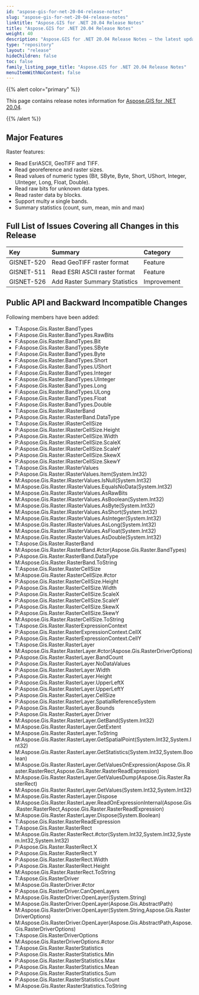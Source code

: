 ```yaml
---
id: "aspose-gis-for-net-20-04-release-notes"
slug: "aspose-gis-for-net-20-04-release-notes"
linktitle: "Aspose.GIS for .NET 20.04 Release Notes"
title: "Aspose.GIS for .NET 20.04 Release Notes"
weight: 40
description: "Aspose.GIS for .NET 20.04 Release Notes – the latest updates and fixes."
type: "repository"
layout: "release"
hideChildren: false
toc: false
family_listing_page_title: "Aspose.GIS for .NET 20.04 Release Notes"
menuItemWithNoContent: false
---
```


{{% alert color="primary" %}} 

This page contains release notes information for [Aspose.GIS for .NET 20.04](https://www.nuget.org/packages/Aspose.GIS/20.4.0).

{{% /alert %}} 
## **Major Features**
Raster features:

- Read EsriASCII, GeoTIFF and TIFF.
- Read georeference and raster sizes.
- Read values of numeric types (Bit, SByte, Byte, Short, UShort, Integer, UInteger, Long, Float, Double).
- Read raw bits for unknown data types.
- Read raster data by blocks.
- Support multy и single bands.
- Summary statistics (count, sum, mean, min and max)
## **Full List of Issues Covering all Changes in this Release**

|**Key**|**Summary**|**Category**|
| :- | :- | :- |
|GISNET-520|Read GeoTIFF raster format|Feature|
|GISNET-511|Read ESRI ASCII raster format|Feature|
|GISNET-526|Add Raster Summary Statistics|Improvement|
## **Public API and Backward Incompatible Changes**
Following members have been added:

- T:Aspose.Gis.Raster.BandTypes
- F:Aspose.Gis.Raster.BandTypes.RawBits
- F:Aspose.Gis.Raster.BandTypes.Bit
- F:Aspose.Gis.Raster.BandTypes.SByte
- F:Aspose.Gis.Raster.BandTypes.Byte
- F:Aspose.Gis.Raster.BandTypes.Short
- F:Aspose.Gis.Raster.BandTypes.UShort
- F:Aspose.Gis.Raster.BandTypes.Integer
- F:Aspose.Gis.Raster.BandTypes.UInteger
- F:Aspose.Gis.Raster.BandTypes.Long
- F:Aspose.Gis.Raster.BandTypes.ULong
- F:Aspose.Gis.Raster.BandTypes.Float
- F:Aspose.Gis.Raster.BandTypes.Double
- T:Aspose.Gis.Raster.IRasterBand
- P:Aspose.Gis.Raster.IRasterBand.DataType
- T:Aspose.Gis.Raster.IRasterCellSize
- P:Aspose.Gis.Raster.IRasterCellSize.Height
- P:Aspose.Gis.Raster.IRasterCellSize.Width
- P:Aspose.Gis.Raster.IRasterCellSize.ScaleX
- P:Aspose.Gis.Raster.IRasterCellSize.ScaleY
- P:Aspose.Gis.Raster.IRasterCellSize.SkewX
- P:Aspose.Gis.Raster.IRasterCellSize.SkewY
- T:Aspose.Gis.Raster.IRasterValues
- P:Aspose.Gis.Raster.IRasterValues.Item(System.Int32)
- M:Aspose.Gis.Raster.IRasterValues.IsNull(System.Int32)
- M:Aspose.Gis.Raster.IRasterValues.EqualsNoData(System.Int32)
- M:Aspose.Gis.Raster.IRasterValues.AsRawBits
- M:Aspose.Gis.Raster.IRasterValues.AsBoolean(System.Int32)
- M:Aspose.Gis.Raster.IRasterValues.AsByte(System.Int32)
- M:Aspose.Gis.Raster.IRasterValues.AsShort(System.Int32)
- M:Aspose.Gis.Raster.IRasterValues.AsInteger(System.Int32)
- M:Aspose.Gis.Raster.IRasterValues.AsLong(System.Int32)
- M:Aspose.Gis.Raster.IRasterValues.AsFloat(System.Int32)
- M:Aspose.Gis.Raster.IRasterValues.AsDouble(System.Int32)
- T:Aspose.Gis.Raster.RasterBand
- M:Aspose.Gis.Raster.RasterBand.#ctor(Aspose.Gis.Raster.BandTypes)
- P:Aspose.Gis.Raster.RasterBand.DataType
- M:Aspose.Gis.Raster.RasterBand.ToString
- T:Aspose.Gis.Raster.RasterCellSize
- M:Aspose.Gis.Raster.RasterCellSize.#ctor
- P:Aspose.Gis.Raster.RasterCellSize.Height
- P:Aspose.Gis.Raster.RasterCellSize.Width
- P:Aspose.Gis.Raster.RasterCellSize.ScaleX
- P:Aspose.Gis.Raster.RasterCellSize.ScaleY
- P:Aspose.Gis.Raster.RasterCellSize.SkewX
- P:Aspose.Gis.Raster.RasterCellSize.SkewY
- M:Aspose.Gis.Raster.RasterCellSize.ToString
- T:Aspose.Gis.Raster.RasterExpressionContext
- P:Aspose.Gis.Raster.RasterExpressionContext.CellX
- P:Aspose.Gis.Raster.RasterExpressionContext.CellY
- T:Aspose.Gis.Raster.RasterLayer
- M:Aspose.Gis.Raster.RasterLayer.#ctor(Aspose.Gis.RasterDriverOptions)
- P:Aspose.Gis.Raster.RasterLayer.BandCount
- P:Aspose.Gis.Raster.RasterLayer.NoDataValues
- P:Aspose.Gis.Raster.RasterLayer.Width
- P:Aspose.Gis.Raster.RasterLayer.Height
- P:Aspose.Gis.Raster.RasterLayer.UpperLeftX
- P:Aspose.Gis.Raster.RasterLayer.UpperLeftY
- P:Aspose.Gis.Raster.RasterLayer.CellSize
- P:Aspose.Gis.Raster.RasterLayer.SpatialReferenceSystem
- P:Aspose.Gis.Raster.RasterLayer.Bounds
- P:Aspose.Gis.Raster.RasterLayer.Driver
- M:Aspose.Gis.Raster.RasterLayer.GetBand(System.Int32)
- M:Aspose.Gis.Raster.RasterLayer.GetExtent
- M:Aspose.Gis.Raster.RasterLayer.ToString
- M:Aspose.Gis.Raster.RasterLayer.GetSpatialPoint(System.Int32,System.Int32)
- M:Aspose.Gis.Raster.RasterLayer.GetStatistics(System.Int32,System.Boolean)
- M:Aspose.Gis.Raster.RasterLayer.GetValuesOnExpression(Aspose.Gis.Raster.RasterRect,Aspose.Gis.Raster.RasterReadExpression)
- M:Aspose.Gis.Raster.RasterLayer.GetValuesDump(Aspose.Gis.Raster.RasterRect)
- M:Aspose.Gis.Raster.RasterLayer.GetValues(System.Int32,System.Int32)
- M:Aspose.Gis.Raster.RasterLayer.Dispose
- M:Aspose.Gis.Raster.RasterLayer.ReadOnExpressionInternal(Aspose.Gis.Raster.RasterRect,Aspose.Gis.Raster.RasterReadExpression)
- M:Aspose.Gis.Raster.RasterLayer.Dispose(System.Boolean)
- T:Aspose.Gis.Raster.RasterReadExpression
- T:Aspose.Gis.Raster.RasterRect
- M:Aspose.Gis.Raster.RasterRect.#ctor(System.Int32,System.Int32,System.Int32,System.Int32)
- P:Aspose.Gis.Raster.RasterRect.X
- P:Aspose.Gis.Raster.RasterRect.Y
- P:Aspose.Gis.Raster.RasterRect.Width
- P:Aspose.Gis.Raster.RasterRect.Height
- M:Aspose.Gis.Raster.RasterRect.ToString
- T:Aspose.Gis.RasterDriver
- M:Aspose.Gis.RasterDriver.#ctor
- P:Aspose.Gis.RasterDriver.CanOpenLayers
- M:Aspose.Gis.RasterDriver.OpenLayer(System.String)
- M:Aspose.Gis.RasterDriver.OpenLayer(Aspose.Gis.AbstractPath)
- M:Aspose.Gis.RasterDriver.OpenLayer(System.String,Aspose.Gis.RasterDriverOptions)
- M:Aspose.Gis.RasterDriver.OpenLayer(Aspose.Gis.AbstractPath,Aspose.Gis.RasterDriverOptions)
- T:Aspose.Gis.RasterDriverOptions
- M:Aspose.Gis.RasterDriverOptions.#ctor
- T:Aspose.Gis.Raster.RasterStatistics
- P:Aspose.Gis.Raster.RasterStatistics.Min
- P:Aspose.Gis.Raster.RasterStatistics.Max
- P:Aspose.Gis.Raster.RasterStatistics.Mean
- P:Aspose.Gis.Raster.RasterStatistics.Sum
- P:Aspose.Gis.Raster.RasterStatistics.Count
- M:Aspose.Gis.Raster.RasterStatistics.ToString
